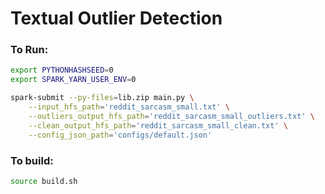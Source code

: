 # Textual Outlier Detection


### To Run:
```bash
export PYTHONHASHSEED=0
export SPARK_YARN_USER_ENV=0

spark-submit --py-files=lib.zip main.py \
    --input_hfs_path='reddit_sarcasm_small.txt' \
    --outliers_output_hfs_path='reddit_sarcasm_small_outliers.txt' \
    --clean_output_hfs_path='reddit_sarcasm_small_clean.txt' \
    --config_json_path='configs/default.json'
```

### To build:

```bash
source build.sh
```
